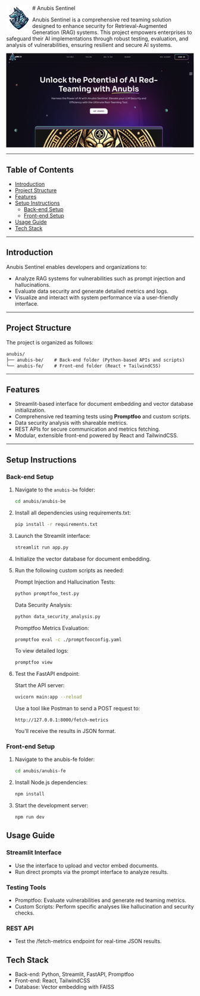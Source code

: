 <img src="anubis-fe/src/assets/Anubis-Sen.svg" alt="Anubis Logo" width="70"  align="left" />
# Anubis Sentinel

Anubis Sentinel is a comprehensive red teaming solution designed to enhance security for Retrieval-Augmented Generation (RAG) systems. This project empowers enterprises to safeguard their AI implementations through robust testing, evaluation, and analysis of vulnerabilities, ensuring resilient and secure AI systems.

![Preview](anubis-fe/src/assets/preview.png)

---

## Table of Contents
- [Introduction](#introduction)
- [Project Structure](#project-structure)
- [Features](#features)
- [Setup Instructions](#setup-instructions)
  - [Back-end Setup](#back-end-setup)
  - [Front-end Setup](#front-end-setup)
- [Usage Guide](#usage-guide)
- [Tech Stack](#tech-stack)

---

## Introduction

Anubis Sentinel enables developers and organizations to:
- Analyze RAG systems for vulnerabilities such as prompt injection and hallucinations.
- Evaluate data security and generate detailed metrics and logs.
- Visualize and interact with system performance via a user-friendly interface.

---

## Project Structure

The project is organized as follows:
```
anubis/
├── anubis-be/    # Back-end folder (Python-based APIs and scripts)
└── anubis-fe/    # Front-end folder (React + TailwindCSS)
```

---

## Features
- Streamlit-based interface for document embedding and vector database initialization.
- Comprehensive red teaming tests using **Promptfoo** and custom scripts.
- Data security analysis with shareable metrics.
- REST APIs for secure communication and metrics fetching.
- Modular, extensible front-end powered by React and TailwindCSS.

---

## Setup Instructions

### Back-end Setup

1. Navigate to the `anubis-be` folder:
   ```bash
   cd anubis/anubis-be
   ```

2. Install all dependencies using requirements.txt:
   ```bash
   pip install -r requirements.txt
   ```

3. Launch the Streamlit interface:
   ```bash
   streamlit run app.py
   ```

4. Initialize the vector database for document embedding.

5. Run the following custom scripts as needed:

   Prompt Injection and Hallucination Tests:
   ```bash
   python promptfoo_test.py
   ```

   Data Security Analysis:
   ```bash
   python data_security_analysis.py
   ```

   Promptfoo Metrics Evaluation:
   ```bash
   promptfoo eval -c ./promptfooconfig.yaml
   ```

   To view detailed logs:
   ```bash
   promptfoo view
   ```

6. Test the FastAPI endpoint:

   Start the API server:
   ```bash
   uvicorn main:app --reload
   ```

   Use a tool like Postman to send a POST request to:
   ```
   http://127.0.0.1:8000/fetch-metrics
   ```
   You'll receive the results in JSON format.

### Front-end Setup

1. Navigate to the anubis-fe folder:
   ```bash
   cd anubis/anubis-fe
   ```

2. Install Node.js dependencies:
   ```bash
   npm install
   ```

3. Start the development server:
   ```bash
   npm run dev
   ```

## Usage Guide

### Streamlit Interface
- Use the interface to upload and vector embed documents.
- Run direct prompts via the prompt interface to analyze results.

### Testing Tools
- Promptfoo: Evaluate vulnerabilities and generate red teaming metrics.
- Custom Scripts: Perform specific analyses like hallucination and security checks.

### REST API
- Test the /fetch-metrics endpoint for real-time JSON results.

## Tech Stack
- Back-end: Python, Streamlit, FastAPI, Promptfoo
- Front-end: React, TailwindCSS
- Database: Vector embedding with FAISS

